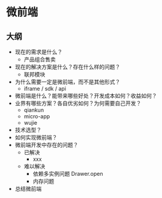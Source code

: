 # 微前端

## 大纲

- 现在的需求是什么？
  - 产品组合售卖
- 现在的解决方案是什么？存在什么样的问题？
  - 联邦模块
- 为什么需要一定是微前端，而不是其他形式？
  - iframe / sdk / api
- 微前端是什么？能带来哪些好处？开发成本如何？收益如何？
- 业界有哪些方案？各自优劣如何？为何需要自己开发？
  - qiankun
  - micro-app
  - wujie
- 技术选型？
- 如何实现微前端？
- 微前端开发中存在的问题？
  - 已解决
    - xxx
  - 难以解决
    - 依赖多实例问题 Drawer.open
    - 内存问题
- 总结微前端
